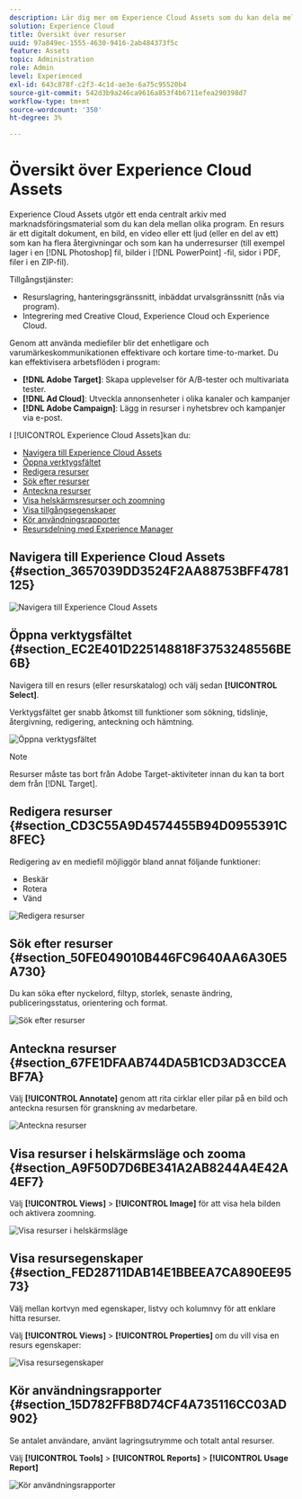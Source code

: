 ```yaml
---
description: Lär dig mer om Experience Cloud Assets som du kan dela mellan program.
solution: Experience Cloud
title: Översikt över resurser
uuid: 97a849ec-1555-4630-9416-2ab484373f5c
feature: Assets
topic: Administration
role: Admin
level: Experienced
exl-id: 643c878f-c2f3-4c1d-ae3e-6a75c95520b4
source-git-commit: 542d3b9a246ca9616a853f4b6711efea290398d7
workflow-type: tm+mt
source-wordcount: '350'
ht-degree: 3%

---
```


# Översikt över Experience Cloud Assets

Experience Cloud Assets utgör ett enda centralt arkiv med marknadsföringsmaterial som du kan dela mellan olika program. En resurs är ett digitalt dokument, en bild, en video eller ett ljud (eller en del av ett) som kan ha flera återgivningar och som kan ha underresurser (till exempel lager i en [!DNL Photoshop] fil, bilder i [!DNL PowerPoint] -fil, sidor i PDF, filer i en ZIP-fil).

Tillgångstjänster:

* Resurslagring, hanteringsgränssnitt, inbäddat urvalsgränssnitt (nås via program).
* Integrering med Creative Cloud, Experience Cloud och Experience Cloud.

Genom att använda mediefiler blir det enhetligare och varumärkeskommunikationen effektivare och kortare time-to-market. Du kan effektivisera arbetsflöden i program:

* **[!DNL Adobe Target]**: Skapa upplevelser för A/B-tester och multivariata tester.
* **[!DNL Ad Cloud]**: Utveckla annonsenheter i olika kanaler och kampanjer
* **[!DNL Adobe Campaign]**: Lägg in resurser i nyhetsbrev och kampanjer via e-post.

I [!UICONTROL Experience Cloud Assets]kan du:

* [Navigera till Experience Cloud Assets](experience-cloud-assets.md#section_3657039DD3524F2AA88753BFF4781125)
* [Öppna verktygsfältet](experience-cloud-assets.md#section_EC2E401D225148818F3753248556BE6B)
* [Redigera resurser](experience-cloud-assets.md#section_CD3C55A9D4574455B94D0955391C8FEC)
* [Sök efter resurser](experience-cloud-assets.md#section_50FE049010B446FC9640AA6A30E5A730)
* [Anteckna resurser](experience-cloud-assets.md#section_67FE1DFAAB744DA5B1CD3AD3CCEABF7A)
* [Visa helskärmsresurser och zoomning](experience-cloud-assets.md#section_A9F50D7D6BE341A2AB8244A4E42A4EF7)
* [Visa tillgångsegenskaper](experience-cloud-assets.md#section_FED28711DAB14E1BBEEA7CA890EE9573)
* [Kör användningsrapporter](experience-cloud-assets.md#section_15D782FFB8D74CF4A735116CC03AD902)
* [Resursdelning med Experience Manager](experience-cloud-assets.md#section_45C1B72F4D274F54BC6CCB64D2580AC5)

## Navigera till Experience Cloud Assets {#section_3657039DD3524F2AA88753BFF4781125}

![Navigera till Experience Cloud Assets](assets/asset-nav.png)

## Öppna verktygsfältet {#section_EC2E401D225148818F3753248556BE6B}

Navigera till en resurs (eller resurskatalog) och välj sedan **[!UICONTROL Select]**.

Verktygsfältet ger snabb åtkomst till funktioner som sökning, tidslinje, återgivning, redigering, anteckning och hämtning.

![Öppna verktygsfältet](assets/asset-tools.png)

>[!NOTE]
>
>Resurser måste tas bort från Adobe Target-aktiviteter innan du kan ta bort dem från [!DNL Target].

## Redigera resurser {#section_CD3C55A9D4574455B94D0955391C8FEC}

Redigering av en mediefil möjliggör bland annat följande funktioner:

* Beskär
* Rotera
* Vänd

![Redigera resurser](assets/asset-edit.png)

## Sök efter resurser {#section_50FE049010B446FC9640AA6A30E5A730}

Du kan söka efter nyckelord, filtyp, storlek, senaste ändring, publiceringsstatus, orientering och format.

![Sök efter resurser](assets/asset-search.png)

## Anteckna resurser {#section_67FE1DFAAB744DA5B1CD3AD3CCEABF7A}

Välj **[!UICONTROL Annotate]** genom att rita cirklar eller pilar på en bild och anteckna resursen för granskning av medarbetare.

![Anteckna resurser](assets/assets-annotate.png)

## Visa resurser i helskärmsläge och zooma {#section_A9F50D7D6BE341A2AB8244A4E42A4EF7}

Välj **[!UICONTROL Views]** > **[!UICONTROL Image]** för att visa hela bilden och aktivera zoomning.

![Visa resurser i helskärmsläge](assets/asset-zoom.png)

## Visa resursegenskaper {#section_FED28711DAB14E1BBEEA7CA890EE9573}

Välj mellan kortvyn med egenskaper, listvy och kolumnvy för att enklare hitta resurser.

Välj **[!UICONTROL Views]** > **[!UICONTROL Properties]** om du vill visa en resurs egenskaper:

![Visa resursegenskaper](assets/asset-properties.png)

## Kör användningsrapporter {#section_15D782FFB8D74CF4A735116CC03AD902}

Se antalet användare, använt lagringsutrymme och totalt antal resurser.

Välj **[!UICONTROL Tools]** > **[!UICONTROL Reports]** > **[!UICONTROL Usage Report]**

![Kör användningsrapporter](assets/assets-usage-report.png)
